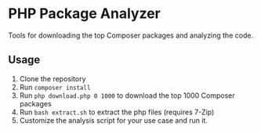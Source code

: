 # PHP Package Analyzer

Tools for downloading the top Composer packages and analyzing the code.

## Usage

1. Clone the repository
2. Run `composer install`
3. Run `php download.php 0 1000` to download the top 1000 Composer packages
4. Run `bash extract.sh` to extract the php files (requires 7-Zip)
5. Customize the analysis script for your use case and run it.
